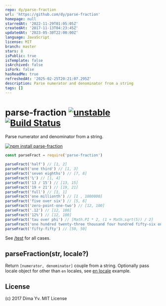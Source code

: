```yaml
---
repo: dy/parse-fraction
url: 'https://github.com/dy/parse-fraction'
homepage: null
starredAt: '2022-11-29T01:05:05Z'
createdAt: '2017-11-13T04:23:45Z'
updatedAt: '2023-05-30T22:00:00Z'
language: JavaScript
license: MIT
branch: master
stars: 8
isPublic: true
isTemplate: false
isArchived: false
isFork: false
hasReadMe: true
refreshedAt: '2025-02-25T20:21:07.295Z'
description: Parse numerator and denominator from a string
tags: []
---
```


# parse-fraction [![unstable](https://img.shields.io/badge/stability-unstable-green.svg)](http://github.com/badges/stability-badges) [![Build Status](https://travis-ci.org/dy/parse-fraction.png)](https://travis-ci.org/dy/parse-fraction)

Parse numerator and denominator from a string.

[![npm install parse-fraction](https://nodei.co/npm/parse-fraction.png?mini=true)](https://npmjs.org/package/parse-fraction/)

```js
const parseFract = require('parse-fraction')

parseFract('half') // [1, 2]
parseFract('one third') // [1, 3]
parseFract('seven eighths') // [7, 8]
parseFract('¼') // [1, 4]
parseFract('13 / 15') // [13, 15]
parseFract('19 ÷ 21') // [19, 21]
parseFract('full') // [1, 1]
parseFract('one millionth') // [1 , 1000000]
parseFract('five over six') // [5, 6]
parseFract('zero-point-one-two') // [12, 100]
parseFract('.12') // [12, 100]
parseFract('12%') // [12, 100]
parseFract('tau over phi') // [Math.PI * 2, (1 + Math.sqrt(5)) / 2]
parseFract('one hundred twenty-three thousand four hundred fifty-six one hundred twenty-three thousand four hundred fifty-sixths') // [123456, 123456]
parseFract('fifty-fifty') // [50, 50]
```

See [/test](./test.js) for all cases.

## parseFraction(str, locale?)

Return `[numerator, denominator]` couple from a string. Optionally pass locale object for other than `en` locales, see [en locale](https://github.com/dy/parse-fraction/blob/master/en.js) example.

## License

(c) 2017 Dima Yv. MIT License
